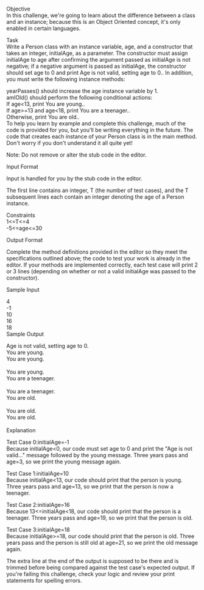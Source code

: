 Objective</br>
In this challenge, we're going to learn about the difference between a class and an instance; because this is an Object Oriented concept, 
it's only enabled in certain languages.</br>

Task</br>
Write a Person class with an instance variable, age, and a constructor that takes an integer, initialAge, as a parameter. The constructor must assign initialAge to age after
confirming the argument passed as initialAge is not negative; if a negative argument is passed as initialAge, the constructor should set age to 0 and print Age is not valid, 
setting age to 0.. In addition, you must write the following instance methods:</br>

yearPasses() should increase the age instance variable by 1.</br>
amIOld() should perform the following conditional actions:</br>
If age<13, print You are young..</br>
If age>=13 and age<18, print You are a teenager..</br>
Otherwise, print You are old..</br>
To help you learn by example and complete this challenge, much of the code is provided for you, but you'll be writing everything in the future. The code that creates each
instance of your Person class is in the main method. Don't worry if you don't understand it all quite yet!</br>

Note: Do not remove or alter the stub code in the editor.</br>

Input Format</br>

Input is handled for you by the stub code in the editor.</br>

The first line contains an integer, T (the number of test cases), and the T subsequent lines each contain an integer denoting the age of a Person instance.</br>

Constraints</br>
1<=T<=4</br>
-5<=age<=30</br>

Output Format</br>

Complete the method definitions provided in the editor so they meet the specifications outlined above; the code to test your work is already in the editor.
If your methods are implemented correctly, each test case will print 2 or 3 lines (depending on whether or not a valid initialAge was passed to the constructor).</br>

Sample Input</br>

4</br>
-1</br>
10</br>
16</br>
18</br>
Sample Output</br>

Age is not valid, setting age to 0.</br>
You are young.</br>
You are young.</br>
</br>
You are young.</br>
You are a teenager.</br>
</br>
You are a teenager.</br>
You are old.</br>
</br>
You are old.</br>
You are old.</br>
</br>
Explanation</br>

Test Case 0:initialAge=-1 </br>
Because initialAge<0, our code must set age to 0 and print the "Age is not valid..." message followed by the young message.
Three years pass and age=3, so we print the young message again.</br>

Test Case 1:initialAge=10</br> 
Because initialAge<13, our code should print that the person is young. Three years pass and age=13, so we print that the person is now a teenager.</br>

Test Case 2:initialAge=16 </br>
Because 13<=initialAge<18, our code should print that the person is a teenager. Three years pass and age=19, so we print that the person is old.</br>

Test Case 3:initialAge=18 </br>
Because initialAge>=18, our code should print that the person is old. Three years pass and the person is still old at age=21, so we print the old message again.</br>

The extra line at the end of the output is supposed to be there and is trimmed before being compared against the test case's expected output.
If you're failing this challenge, check your logic and review your print statements for spelling errors.</br>
